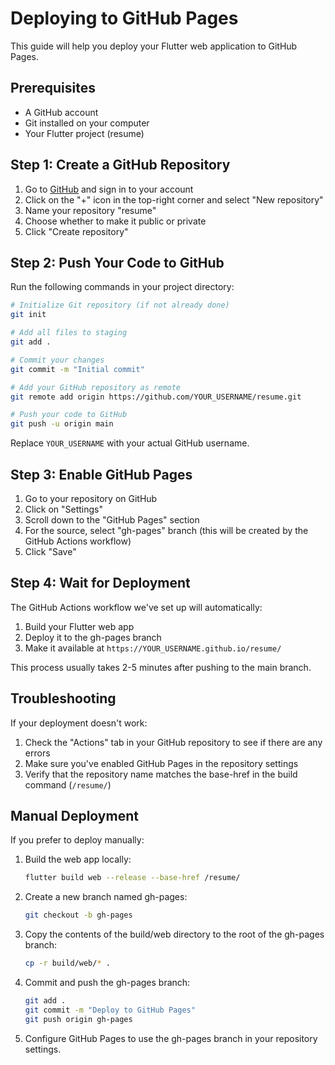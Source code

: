 # Deploying to GitHub Pages

This guide will help you deploy your Flutter web application to GitHub Pages.

## Prerequisites

- A GitHub account
- Git installed on your computer
- Your Flutter project (resume)

## Step 1: Create a GitHub Repository

1. Go to [GitHub](https://github.com) and sign in to your account
2. Click on the "+" icon in the top-right corner and select "New repository"
3. Name your repository "resume"
4. Choose whether to make it public or private
5. Click "Create repository"

## Step 2: Push Your Code to GitHub

Run the following commands in your project directory:

```bash
# Initialize Git repository (if not already done)
git init

# Add all files to staging
git add .

# Commit your changes
git commit -m "Initial commit"

# Add your GitHub repository as remote
git remote add origin https://github.com/YOUR_USERNAME/resume.git

# Push your code to GitHub
git push -u origin main
```

Replace `YOUR_USERNAME` with your actual GitHub username.

## Step 3: Enable GitHub Pages

1. Go to your repository on GitHub
2. Click on "Settings"
3. Scroll down to the "GitHub Pages" section
4. For the source, select "gh-pages" branch (this will be created by the GitHub Actions workflow)
5. Click "Save"

## Step 4: Wait for Deployment

The GitHub Actions workflow we've set up will automatically:
1. Build your Flutter web app
2. Deploy it to the gh-pages branch
3. Make it available at `https://YOUR_USERNAME.github.io/resume/`

This process usually takes 2-5 minutes after pushing to the main branch.

## Troubleshooting

If your deployment doesn't work:

1. Check the "Actions" tab in your GitHub repository to see if there are any errors
2. Make sure you've enabled GitHub Pages in the repository settings
3. Verify that the repository name matches the base-href in the build command (`/resume/`)

## Manual Deployment

If you prefer to deploy manually:

1. Build the web app locally:
   ```bash
   flutter build web --release --base-href /resume/
   ```

2. Create a new branch named gh-pages:
   ```bash
   git checkout -b gh-pages
   ```

3. Copy the contents of the build/web directory to the root of the gh-pages branch:
   ```bash
   cp -r build/web/* .
   ```

4. Commit and push the gh-pages branch:
   ```bash
   git add .
   git commit -m "Deploy to GitHub Pages"
   git push origin gh-pages
   ```

5. Configure GitHub Pages to use the gh-pages branch in your repository settings.
